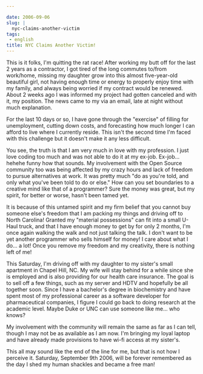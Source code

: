 ```yaml
---

date: 2006-09-06
slug: |
  nyc-claims-another-victim
tags:
 - english
title: NYC Claims Another Victim!
---
```


This is it folks, I'm quitting the rat race! After working my butt off
for the last 2 years as a contractor, I got tired of the long commutes
to/from work/home, missing my daughter grow into this almost
five-year-old beautiful girl, not having enough time or energy to
properly enjoy time with my family, and always being worried if my
contract would be renewed. About 2 weeks ago I was informed my project
had gotten canceled and with it, my position. The news came to my via an
email, late at night without much explanation.

For the last 10 days or so, I have gone through the "exercise" of
filling for unemployment, cutting down costs, and forecasting how much
longer I can afford to live where I currently reside. This isn't the
second time I'm faced with this challenge but it doesn't make it any
less difficult.

You see, the truth is that I am very much in love with my profession. I
just love coding too much and was not able to do it at my ex-job.
Ex-job... hehehe funny how that sounds. My involvement with the Open
Source community too was being affected by my crazy hours and lack of
freedom to pursue alternatives at work. It was pretty much "do as you're
told, and only what you've been told to do or else." How can you set
boundaries to a creative mind like that of a programmer? Sure the money
was great, but my spirit, for better or worse, hasn't been tamed yet.

It is because of this untamed spirit and my firm belief that you cannot
buy someone else's freedom that I am packing my things and driving off
to North Carolina! Granted my "material possessions" can fit into a
small U-Haul truck, and that I have enough money to get by for only 2
months, I'm once again walking the walk and not just talking the talk. I
don't want to be yet another programmer who sells himself for money! I
care about what I do... a lot! Once you remove my freedom and my
creativity, there is nothing left of me!

This Saturday, I'm driving off with my daughter to my sister's small
apartment in Chapel Hill, NC. My wife will stay behind for a while since
she is employed and is also providing for our health care insurance. The
goal is to sell off a few things, such as my server and HDTV and
hopefully be all together soon. Since I have a bachelor's degree in
biochemistry and have spent most of my professional career as a software
developer for pharmaceutical companies, I figure I could go back to
doing research at the academic level. Maybe Duke or UNC can use someone
like me... who knows?

My involvement with the community will remain the same as far as I can
tell, though I may not be as available as I am now. I'm bringing my
loyal laptop and have already made provisions to have wi-fi access at my
sister's.

This all may sound like the end of the line for me, but that is not how
I perceive it. Saturday, September 9th 2006, will be forever remembered
as the day I shed my human shackles and became a free man!
